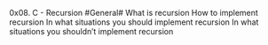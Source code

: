0x08. C - Recursion
#General#
What is recursion
How to implement recursion
In what situations you should implement recursion
In what situations you shouldn’t implement recursion
